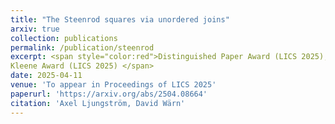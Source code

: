 ```yaml
---
title: "The Steenrod squares via unordered joins"
arxiv: true
collection: publications
permalink: /publication/steenrod
excerpt: <span style="color:red">Distinguished Paper Award (LICS 2025),
Kleene Award (LICS 2025) </span>
date: 2025-04-11
venue: 'To appear in Proceedings of LICS 2025'
paperurl: 'https://arxiv.org/abs/2504.08664'
citation: 'Axel Ljungström, David Wärn'
---
```

